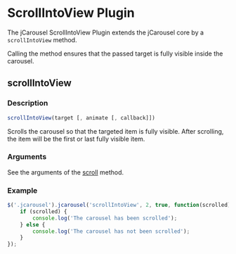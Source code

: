 ScrollIntoView Plugin
=====================

The jCarousel ScrollIntoView Plugin extends the jCarousel core by a
`scrollIntoView` method.

Calling the method ensures that the passed target is fully visible inside the
carousel.

scrollIntoView
--------------

### Description

```javascript
scrollIntoView(target [, animate [, callback]])
```

Scrolls the carousel so that the targeted item is fully visible.
After scrolling, the item will be the first or last fully visible item.

### Arguments

See the arguments of the [scroll](../../reference/api.md#arguments) method.

### Example

```javascript
$('.jcarousel').jcarousel('scrollIntoView', 2, true, function(scrolled) {
    if (scrolled) {
        console.log('The carousel has been scrolled');
    } else {
        console.log('The carousel has not been scrolled');
    }
});
```
